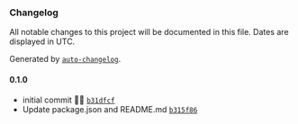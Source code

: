 ### Changelog

All notable changes to this project will be documented in this file. Dates are displayed in UTC.

Generated by [`auto-changelog`](https://github.com/CookPete/auto-changelog).

#### 0.1.0

- initial commit 🤖🦍 [`b31dfcf`](https://github.com/GFargo/coco/commit/b31dfcfc70bfe125d1a3c6cc0ebc7c263d491034)
- Update package.json and README.md [`b315f86`](https://github.com/GFargo/coco/commit/b315f86427126b6d085f34ece3138cc0eb7564eb)
